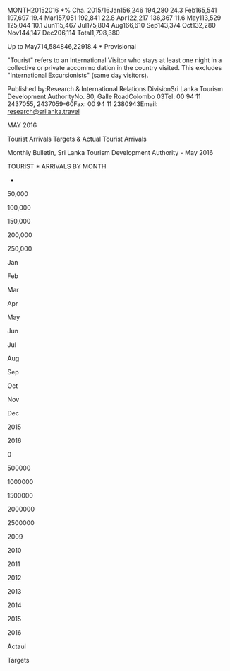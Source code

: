 MONTH20152016 *% Cha. 2015/16Jan156,246 194,280 24.3 Feb165,541 197,697 19.4 Mar157,051 192,841 22.8 Apr122,217 136,367 11.6 May113,529 125,044 10.1 Jun115,467 Jul175,804 Aug166,610 Sep143,374 Oct132,280 Nov144,147 Dec206,114 Total1,798,380

Up to May714,584846,22918.4 * Provisional

"Tourist" refers to an International Visitor who stays at least one night in a collective or private accommo dation in the country visited. This excludes "International Excursionists" (same day visitors).

Published by:Research & International Relations DivisionSri Lanka Tourism Development AuthorityNo. 80, Galle RoadColombo 03Tel: 00 94 11 2437055, 2437059-60Fax: 00 94 11 2380943Email: research@srilanka.travel

MAY 2016

Tourist Arrivals Targets & Actual Tourist Arrivals

Monthly Bulletin, Sri Lanka Tourism Development Authority - May 2016

TOURIST * ARRIVALS BY MONTH

-

50,000

100,000

150,000

200,000

250,000

Jan

Feb

Mar

Apr

May

Jun

Jul

Aug

Sep

Oct

Nov

Dec

2015

2016

0

500000

1000000

1500000

2000000

2500000

2009

2010

2011

2012

2013

2014

2015

2016

Actaul

Targets